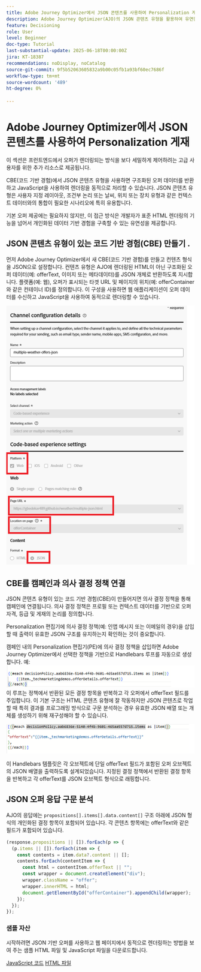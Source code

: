 ```yaml
---
title: Adobe Journey Optimizer에서 JSON 콘텐츠를 사용하여 Personalization 게재
description: Adobe Journey Optimizer(AJO)의 JSON 콘텐츠 유형을 활용하여 유연한 데이터 기반 개인화 경험을 구축합니다.
feature: Decisioning
role: User
level: Beginner
doc-type: Tutorial
last-substantial-update: 2025-06-18T00:00:00Z
jira: KT-18387
recommendations: noDisplay, noCatalog
source-git-commit: 9f5b52063605832a9b00c05fb1a93bf60ec7686f
workflow-type: tm+mt
source-wordcount: '489'
ht-degree: 0%

---
```


# Adobe Journey Optimizer에서 JSON 콘텐츠를 사용하여 Personalization 게재

이 섹션은 프런트엔드에서 오퍼가 렌더링되는 방식을 보다 세밀하게 제어하려는 고급 사용자를 위한 추가 리소스로 제공됩니다.

CBE(코드 기반 경험)에서 JSON 콘텐츠 유형을 사용하면 구조화된 오퍼 데이터를 반환하고 JavaScript을 사용하여 렌더링을 동적으로 처리할 수 있습니다. JSON 콘텐츠 유형은 사용자 지정 레이아웃, 조건부 논리 또는 날씨, 위치 또는 장치 유형과 같은 컨텍스트 데이터와의 통합이 필요한 시나리오에 특히 유용합니다.

기본 오퍼 제공에는 필요하지 않지만, 이 접근 방식은 개발자가 표준 HTML 렌더링의 기능을 넘어서 개인화된 데이터 기반 경험을 구축할 수 있는 유연성을 제공합니다.

## JSON 콘텐츠 유형이 있는 코드 기반 경험(CBE) 만들기 .

먼저 Adobe Journey Optimizer에서 새 CBE(코드 기반 경험)를 만들고 컨텐츠 형식을 JSON으로 설정합니다. 컨텐츠 유형은 AJO에 렌더링된 HTML이 아닌 구조화된 오퍼 데이터(예: offerText, 이미지 또는 메타데이터)를 JSON 개체로 반환하도록 지시합니다. 플랫폼(예: 웹), 오퍼가 표시되는 타겟 URL 및 페이지의 위치(예: offerContainer와 같은 컨테이너 ID)를 정의합니다. 이 구성을 사용하면 웹 애플리케이션이 오퍼 데이터를 수신하고 JavaScript을 사용하여 동적으로 렌더링할 수 있습니다.

![json-content-type](assets/cbe-json-content.png)

## CBE를 캠페인과 의사 결정 정책 연결

JSON 콘텐츠 유형이 있는 코드 기반 경험(CBE)이 만들어지면 의사 결정 정책을 통해 캠페인에 연결됩니다. 의사 결정 정책은 프로필 또는 컨텍스트 데이터를 기반으로 오퍼 자격, 등급 및 게재의 논리를 정의합니다.

Personalization 편집기에 의사 결정 정책(예: 인앱 메시지 또는 이메일의 경우)을 삽입할 때 출력이 유효한 JSON 구조를 유지하는지 확인하는 것이 중요합니다.

캠페인 내의 Personalization 편집기(PE)에 의사 결정 정책을 삽입하면 Adobe Journey Optimizer에서 선택한 정책을 기반으로 Handlebars 루프를 자동으로 생성합니다. 예:
![기본 코드](assets/handlebar-code-default.png)
이 루프는 정책에서 반환된 모든 결정 항목을 반복하고 각 오퍼에서 offerText 필드를 주입합니다. 이 기본 구조는 HTML 콘텐츠 유형에 잘 작동하지만 JSON 콘텐츠로 작업할 때 특히 결과를 프로그래밍 방식으로 구문 분석하는 경우 유효한 JSON 배열 또는 개체를 생성하기 위해 재구성해야 할 수 있습니다.

![재구성된 코드](assets/restructured-code.png)

이 Handlebars 템플릿은 각 오브젝트에 단일 offerText 필드가 포함된 오퍼 오브젝트의 JSON 배열을 출력하도록 설계되었습니다. 지정된 결정 정책에서 반환된 결정 항목을 반복하고 각 offerText를 JSON 오브젝트 형식으로 래핑합니다.

## JSON 오퍼 응답 구문 분석

AJO의 응답에는 `propositions[].items[].data.content[]` 구조 아래에 JSON 형식의 개인화된 결정 항목이 포함되어 있습니다. 각 콘텐츠 항목에는 offerText와 같은 필드가 포함되어 있습니다.

```javascript
(response.propositions || []).forEach(p => {
  (p.items || []).forEach(item => {
    const contents = item.data?.content || [];
    contents.forEach(contentItem => {
      const html = contentItem.offerText || "";
      const wrapper = document.createElement("div");
      wrapper.className = "offer";
      wrapper.innerHTML = html;
      document.getElementById("offerContainer").appendChild(wrapper);
    });
  });
});
```

### 샘플 자산

시작하려면 JSON 기반 오퍼를 사용하고 웹 페이지에서 동적으로 렌더링하는 방법을 보여 주는 샘플 HTML 파일 및 JavaScript 파일을 다운로드합니다.

[JavaScript 코드](assets/weather-related-offers-script-multiple-json.js)
[HTML 파일](assets/multiple-json.html)